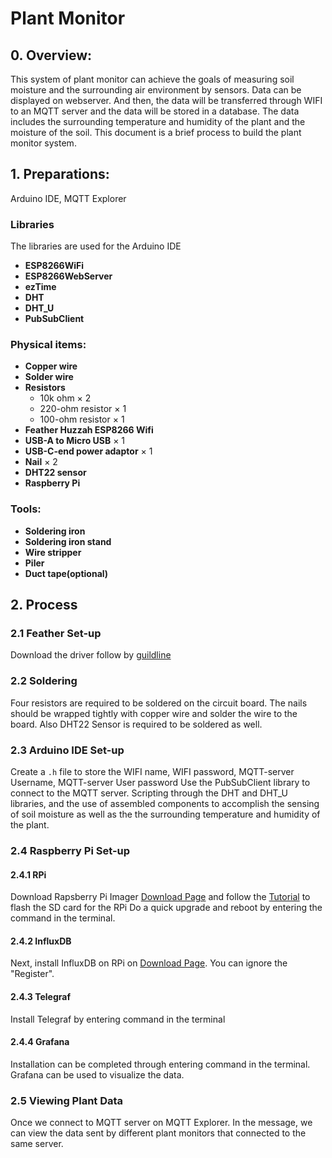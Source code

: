 # Plant Monitor
## 0. Overview:
This system of plant monitor can achieve the goals of measuring soil moisture and the surrounding air environment by sensors. Data can be displayed on webserver. And then, the data will be transferred through WIFI to an MQTT server and the data will be stored in a database. The data includes the surrounding temperature and humidity of the plant and the moisture of the soil. This document is a brief process to build the plant monitor system.

## 1. Preparations:
Arduino IDE, MQTT Explorer
### Libraries
The libraries are used for the Arduino IDE
* **ESP8266WiFi**
* **ESP8266WebServer**
* **ezTime**
* **DHT**
* **DHT_U**
* **PubSubClient**
### Physical items:
* **Copper wire**
* **Solder wire**
* **Resistors**
  * 10k ohm &times; 2
  * 220-ohm resistor &times; 1
  * 100-ohm resistor &times; 1
* **Feather Huzzah ESP8266 Wifi**
* **USB-A to Micro USB** &times; 1
* **USB-C-end power adaptor** &times; 1
* **Nail** &times; 2
* **DHT22 sensor**
* **Raspberry Pi**
### Tools:
* **Soldering iron**
* **Soldering iron stand**
* **Wire stripper**
* **Piler** 
* **Duct tape(optional)**

## 2. Process
### 2.1 Feather Set-up
Download the driver follow by [guildline](https://www.silabs.com/developers/usb-to-uart-bridge-vcp-drivers)
### 2.2 Soldering
Four resistors are required to be soldered on the circuit board. The nails should be wrapped tightly with copper wire and solder the wire to the board. Also DHT22 Sensor is required to be soldered as well.

### 2.3 Arduino IDE Set-up
Create a `.h` file to store the WIFI name, WIFI password, MQTT-server Username, MQTT-server User password
Use the PubSubClient library to  connect to the MQTT server.
Scripting through the DHT and DHT_U libraries, and the use of assembled components to accomplish the sensing of soil moisture as well as the the surrounding temperature and humidity of the plant.

### 2.4 Raspberry Pi Set-up
#### 2.4.1 RPi
Download Rapsberry Pi Imager [Download Page](https://www.raspberrypi.com/software/) and follow the [Tutorial](https://www.tomshardware.com/reviews/raspberry-pi-headless-setup-how-to,6028.html) to flash the SD card for the RPi
Do a quick upgrade and reboot by entering the command in the terminal.
#### 2.4.2 InfluxDB
Next, install InfluxDB on RPi on [Download Page](https://portal.influxdata.com/downloads/#influxdb). You can ignore the "Register". 
#### 2.4.3 Telegraf
Install Telegraf by entering command in the terminal
#### 2.4.4 Grafana
Installation can be completed through entering command in the terminal. Grafana can be used to visualize the data.

### 2.5 Viewing Plant Data
Once we connect to MQTT server on MQTT Explorer. In the message, we can view the data sent by different plant monitors that connected to the same server.

